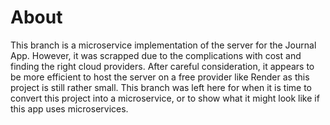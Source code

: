 # About
This branch is a microservice implementation of the server for the Journal App. However, it was scrapped due to the complications with cost and finding the right cloud providers. After careful consideration, it appears to be more efficient to host the server on a free provider like Render as this project is still rather small. This branch was left here for when it is time to convert this project into a microservice, or to show what it might look like if this app uses microservices.
